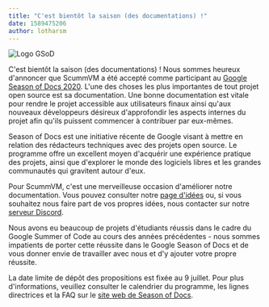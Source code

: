 ```yaml
---
title: "C'est bientôt la saison (des documentations) !"
date: 1589475206
author: lotharsm
---
```


![Logo GSoD](/data/news/GSoD2020Logo.png)

C'est bientôt la saison (des documentations) ! Nous sommes heureux d'annoncer que ScummVM a été accepté comme participant au [Google Season of Docs 2020](https://developers.google.com/season-of-docs). L'une des choses les plus importantes de tout projet open source est sa documentation. Une bonne documentation est vitale pour rendre le projet accessible aux utilisateurs finaux ainsi qu'aux nouveaux développeurs désireux d'approfondir les aspects internes du projet afin qu'ils puissent commencer à contribuer par eux-mêmes.

Season of Docs est une initiative récente de Google visant à mettre en relation des rédacteurs techniques avec des projets open source. Le programme offre un excellent moyen d'acquérir une expérience pratique des projets, ainsi que d'explorer le monde des logiciels libres et les grandes communautés qui gravitent autour d'eux. 

Pour ScummVM, c'est une merveilleuse occasion d'améliorer notre documentation. Vous pouvez consulter notre [page d'idées](https://wiki.scummvm.org/index.php?title=Season_of_Docs/GSoD_Ideas) ou, si vous souhaitez nous faire part de vos propres idées, nous contacter sur notre [serveur Discord](https://discord.gg/6TBm9hJ).

Nous avons eu beaucoup de projets d'étudiants réussis dans le cadre du Google Summer of Code au cours des années précédentes - nous sommes impatients de porter cette réussite dans le Google Season of Docs et de vous donner envie de travailler avec nous et d'y ajouter votre propre réussite.

La date limite de dépôt des propositions est fixée au 9 juillet. Pour plus d'informations, veuillez consulter le calendrier du programme, les lignes directrices et la FAQ sur le [site web de Season of Docs](https://developers.google.com/season-of-docs).
